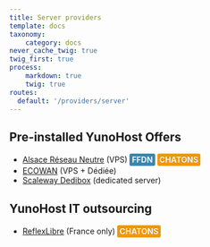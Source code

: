 ```yaml
---
title: Server providers
template: docs
taxonomy:
    category: docs
never_cache_twig: true
twig_first: true
process:
    markdown: true
    twig: true
routes:
  default: '/providers/server'
---
```


## Pre-installed YunoHost Offers

- [Alsace Réseau Neutre](https://arn-fai.net) (VPS) <span class="ffdn">FFDN</span> <span class="chatons">CHATONS</span>
- [ECOWAN](https://ecowan.fr) (VPS + Dédiée)
- [Scaleway Dedibox](https://www.scaleway.com/en/dedibox/operating-systems/) (dedicated server)

## YunoHost IT outsourcing

- [ReflexLibre](https://reflexlibre.net) (France only) <span class="chatons">CHATONS</span>

<style>
.ffdn {
    background-color: #3a87ad;
    border-radius: 3px;
    display: inline-block;
    padding: 4px 4px;
    font-weight: bold;
    line-height: 14px;
    color: #f8f8f8;
    text-shadow: 0 -1px 0 rgba(0, 0, 0, 0.25);
    white-space: nowrap;
    vertical-align: baseline;
}
.chatons {
    background-color: #f0980c;
    border-radius: 3px;
    display: inline-block;
    padding: 4px 4px;
    font-weight: bold;
    line-height: 14px;
    color: #f8f8f8;
    text-shadow: 0 -1px 0 rgba(0, 0, 0, 0.25);
    white-space: nowrap;
    vertical-align: baseline;
}
</style>

